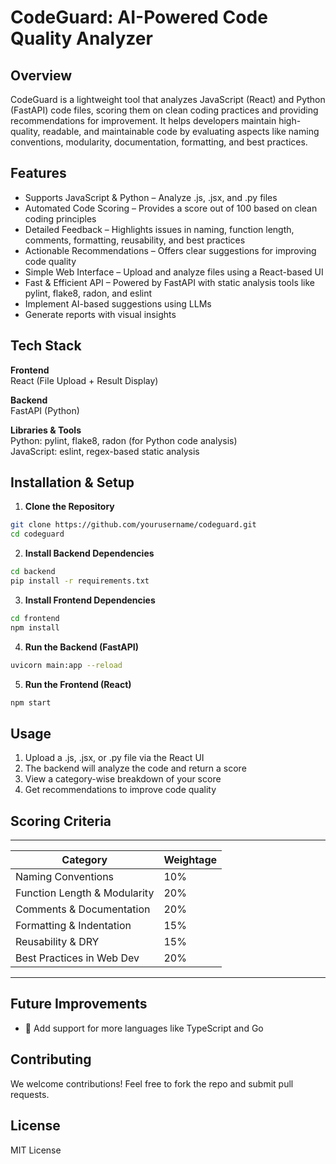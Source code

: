 # CodeGuard: AI-Powered Code Quality Analyzer

## Overview
CodeGuard is a lightweight tool that analyzes JavaScript (React) and Python (FastAPI) code files, scoring them on clean coding practices and providing recommendations for improvement. It helps developers maintain high-quality, readable, and maintainable code by evaluating aspects like naming conventions, modularity, documentation, formatting, and best practices.

## Features
- Supports JavaScript & Python – Analyze .js, .jsx, and .py files
- Automated Code Scoring – Provides a score out of 100 based on clean coding principles
-  Detailed Feedback – Highlights issues in naming, function length, comments, formatting, reusability, and best practices
-  Actionable Recommendations – Offers clear suggestions for improving code quality
-  Simple Web Interface – Upload and analyze files using a React-based UI
-  Fast & Efficient API – Powered by FastAPI with static analysis tools like pylint, flake8, radon, and eslint
-  Implement AI-based suggestions using LLMs
-  Generate reports with visual insights

## Tech Stack
**Frontend**  
React (File Upload + Result Display)

**Backend**  
FastAPI (Python)

**Libraries & Tools**  
Python: pylint, flake8, radon (for Python code analysis)  
JavaScript: eslint, regex-based static analysis

## Installation & Setup
1. **Clone the Repository**
```bash
git clone https://github.com/yourusername/codeguard.git
cd codeguard
```

2. **Install Backend Dependencies**
```bash
cd backend
pip install -r requirements.txt
```

3. **Install Frontend Dependencies**
```bash
cd frontend
npm install
```

4. **Run the Backend (FastAPI)**
```bash
uvicorn main:app --reload
```

5. **Run the Frontend (React)**
```bash
npm start
```

## Usage
1. Upload a .js, .jsx, or .py file via the React UI
2. The backend will analyze the code and return a score
3. View a category-wise breakdown of your score
4. Get recommendations to improve code quality

## Scoring Criteria
-------------------------------------------
| Category                    | Weightage |
|-----------------------------|-----------|
| Naming Conventions          | 10%       |
| Function Length & Modularity| 20%       |
| Comments & Documentation    | 20%       |
| Formatting & Indentation    | 15%       |      
| Reusability & DRY           | 15%       |
| Best Practices in Web Dev   | 20%       |
-------------------------------------------
## Future Improvements
- 🚀 Add support for more languages like TypeScript and Go

## Contributing
We welcome contributions! Feel free to fork the repo and submit pull requests.

## License
MIT License